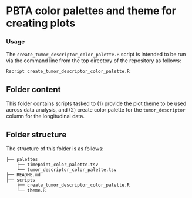 # PBTA color palettes and theme for creating plots

### Usage

The `create_tumor_descriptor_color_palette.R` script is intended to be run via the command line from the top directory
of the repository as follows:

```
Rscript create_tumor_descriptor_color_palette.R
```

## Folder content

This folder contains scripts tasked to (1) provide the plot theme to be used across data analysis, and (2) create color palette for the `tumor_descriptor` column for the longitudinal data.

## Folder structure 

The structure of this folder is as follows:

```
├── palettes
    ├── timepoint_color_palette.tsv
    └── tumor_descriptor_color_palette.tsv
├── README.md
├── scripts
    ├── create_tumor_descriptor_color_palette.R
    └── theme.R
```
